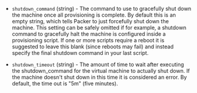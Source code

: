 <!-- Code generated from the comments of the ShutdownConfig struct in builder/hyperv/common/shutdown_config.go; DO NOT EDIT MANUALLY -->

-   `shutdown_command` (string) - The command to use to gracefully shut down
the machine once all provisioning is complete. By default this is an
empty string, which tells Packer to just forcefully shut down the
machine. This setting can be safely omitted if for example, a shutdown
command to gracefully halt the machine is configured inside a
provisioning script. If one or more scripts require a reboot it is
suggested to leave this blank (since reboots may fail) and instead
specify the final shutdown command in your last script.

-   `shutdown_timeout` (string) - The amount of time to wait after executing
the shutdown_command for the virtual machine to actually shut down.
If the machine doesn't shut down in this time it is considered an
error. By default, the time out is "5m" (five minutes).
